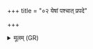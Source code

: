 +++
title = "०२ येषां पश्चात् प्रपदे"

+++
<details><summary>मूलम् (GR)</summary>

येषां पश्चात् प्रपदे  
पुरः पार्ष्णी पुरो मुखम् ।  
खलजाः शकधूमजा  
उरुण्डा ये च मट्मटाः  
कुम्भमुष्का अयाशवः ।  
तान् अस्या ब्रह्मणस्पते  
प्रतीबोधेन नाशय ॥
</details>